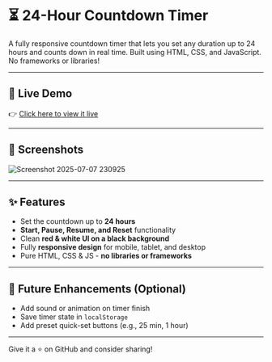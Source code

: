 # ⏳ 24-Hour Countdown Timer

A fully responsive countdown timer that lets you set any duration up to 24 hours and counts down in real time. Built using HTML, CSS, and JavaScript. 
No frameworks or libraries!

---

## 🚀 Live Demo

👉 [Click here to view it live](https://aditya-dalai.github.io/24hr-Timer/)

---

## 📸 Screenshots

![Screenshot 2025-07-07 230925](https://github.com/user-attachments/assets/1b109fb0-fd5e-47fa-ab78-b9d0237bd970)

---

## ✨ Features

- Set the countdown up to **24 hours**
- **Start, Pause, Resume, and Reset** functionality
- Clean **red & white UI on a black background**
- Fully **responsive design** for mobile, tablet, and desktop
- Pure HTML, CSS & JS - **no libraries or frameworks**

---

## 📌 Future Enhancements (Optional)

- Add sound or animation on timer finish
- Save timer state in `localStorage`
- Add preset quick-set buttons (e.g., 25 min, 1 hour)

---

Give it a ⭐️ on GitHub and consider sharing!

